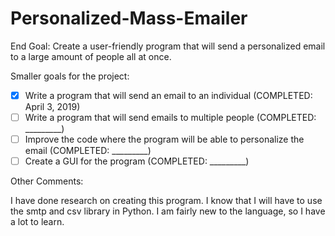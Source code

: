 # Personalized-Mass-Emailer
End Goal: Create a user-friendly program that will send a personalized email to a large amount of people all at once. 

Smaller goals for the project:
- [X] Write a program that will send an email to an individual (COMPLETED: April 3, 2019)
- [ ] Write a program that will send emails to multiple people (COMPLETED: _________)
- [ ] Improve the code where the program will be able to personalize the email (COMPLETED: _________)
- [ ] Create a GUI for the program (COMPLETED: _________)

Other Comments:

I have done research on creating this program. I know that I will have to use the smtp and csv library in Python. I am fairly new to the language, so I have a lot to learn.
